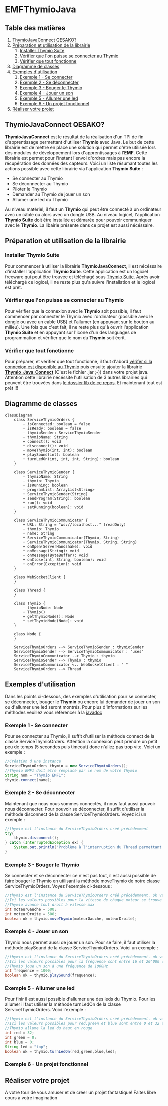 # EMFThymioJava
## Table des matières

1. [ThymioJavaConnect QESAKO?](#thymiojavaconnect-qesako)
2. [Préparation et utilisation de la librairie](#préparation-et-utilisation-de-la-librairie)
    1. [Installer Thymio Suite](#installer-thymio-suite)
    2. [Vérifier que l'on puisse se connecter au Thymio](#vérifier-que-lon-puisse-se-connecter-au-thymio)
    3. [Vérifier que tout fonctionne](#vérifier-que-tout-fonctionne)
3. [Diagramme de classes](#diagramme-de-classes)
4. [Exemples d'utilisation](#exemples-dutilisation)
    1. [Exemple 1 - Se connecter](#exemple-1---se-connecter)
    2. [Exemple 2 - Se déconnecter](#exemple-2---se-déconnecter)
    3. [Exemple 3 - Bouger le Thymio](#exemple-3---bouger-le-thymio)
    4. [Exemple 4 - Jouer un son](#exemple-4---jouer-un-son)
    5. [Exemple 5 - Allumer une led](#exemple-5---allumer-une-led)
    6. [Exemple 6 - Un projet fonctionnel](#exemple-6---un-projet-fonctionnel)
5. [Réaliser votre projet](#réaliser-votre-projet)


## ThymioJavaConnect QESAKO?
**ThymioJavaConnect** est le résultat de la réalisation d'un TPI de fin d'apprentissage permettant d'utiliser **Thymio** avec Java. Le but de cette librairie est de mettre en place une solution qui permet d'être utilisée lors des modules de développement lors d'apprentissages à l'**EMF**. Cette librairie est permet pour l'instant l'envoi d'ordres mais pas encore la récupération des données des capteurs. Voici un liste résumant toutes les actions possible avec cette librairie via l'application **Thymio Suite** :
- Se connecter au Thymio
- Se déconnecter au Thymio
- Piloter le Thymio
- Demander au Thymio de jouer un son
- Allumer une led du Thymio

Au niveau matériel, il faut un **Thymio** qui peut être connecté à un ordinateur avec un câble ou alors avec un dongle USB.
Au niveau logicel, l'application **Thymio Suite** doit être installée et démarée pour pouvoir communiquer avec le **Thymio**. La libairie présente dans ce projet est aussi nécéssaire.

## Préparation et utilisation de la librairie
### Installer Thymio Suite
Pour commencer à utiliser la librairie **ThymioJavaConnect**, il est nécéssaire d'installer l'application **Thymio Suite**. Cette application est un logiciel freeware qui peut être trouvée et téléchagé sous [Thymio Suite](https://www.thymio.org). Après avoir téléchargé ce logicel, il ne reste plus qu'a suivre l'installation et le logicel est prêt.
### Vérifier que l'on puisse se connecter au Thymio
Pour vérifier que la connexion avec le **Thymio** soit possible, il faut commencer par connecter le Thymio avec l'ordinateur (possible avec le dongle ou avec un cable USB) et l'allumer (en appuyant sur le bouton au milieu). Une fois que c'est fait, il ne reste plus qu'à ouvrir l'application **Thymio Suite** et en appuyant sur l'icone d'un des languages de programmation et vérifier que le nom du **Thymio** soit écrit.
### Vérifier que tout fonctionne
Pour préparer, et vérifier que tout fonctionne, il faut d'abord [vérifer si la connexion est disponible au Thymio](#vérifier-que-lon-puisse-se-connecter-au-thymio) puis ensuite ajouter la librairie [**Thymio_Java_Connect**](https://github.com/emf-info/EMFThymioJava/tree/main/dist) (C'est le fichier .jar ;-)) dans votre projet java. Attention cette librairie nécéssite l'utilisation de 3 autres librairies qui peuvent être trouvées dans [le dossier lib de ce repos](https://github.com/emf-info/EMFThymioJava/tree/main/lib). Et maintenant tout est prêt !!!
## Diagramme de classes
```mermaid
classDiagram
    class ServiceThymioOrders {
        - isConnected: boolean = false
        - isReady: boolean = false
        - thymioSender: ServiceThymioSender
        - thymioName: String
        + connect(): void
        + disconnect(): void
        + moveThymio(int, int): boolean
        + playSound(int): boolean
        + turnLedOn(int, int, int, String): boolean
    }

    class ServiceThymioSender {
        - thymioName: String
        - thymio: Thymio
        - isRunning: boolean
        - programList: ArrayList<String>
        + ServiceThymioSender(String)
        + sendProgram(String): boolean
        + run(): void
        + setRunning(boolean): void
    }

    class ServiceThymioCommunicator {
        + URL: String = "ws://localhost..." (readOnly)
        - thymio: Thymio
        - name: String
        + ServiceThymioCommunicator(Thymio, String)
        + ServiceThymioCommunicator(Thymio, String, String)
        + onOpen(ServerHandshake): void
        + onMessage(String): void
        + onMessage(ByteBuffer): void
        + onClose(int, String, boolean): void
        + onError(Exception): void
    }

    class WebSocketClient {
    }

    class Thread {
    }

    class Thymio {
        - thymioNode: Node
        + Thymio()
        + getThymioNode(): Node
        + setThymioNode(Node): void
    }

    class Node {
    }

    ServiceThymioOrders --> ServiceThymioSender : thymioSender
    ServiceThymioSender --> ServiceThymioCommunicator : "uses"
    ServiceThymioCommunicator --> Thymio : thymio
    ServiceThymioSender --> Thymio : thymio
    ServiceThymioCommunicator <.. WebSocketClient : " "
    ServiceThymioOrders --> Thread
```

## Exemples d'utilisation
Dans les points ci-dessous, des exemples d'utilisation pour se connecter, se déconnecter, bouger le **Thymio** ou encore lui demander de jouer un son ou d'allumer une led seront montrés. Pour plus d'informations sur les méthodes veuillez vous référencer à la [javadoc](https://github.com/emf-info-tpi/23-24-ThymioJavaConnect/tree/main/dist/javadoc)
### Exemple 1 - Se connecter
Pour se connecter au Thymio, il suffit d'utiliser la méthode connect de la classe ServiceThymioOrders. Attention la connexion peut prendre un petit peu de temps (5 secondes puis timeout) donc n'allez pas trop vite. Voici un exemple :
```Java
//Création d'une instance
ServiceThymioOrders thymio = new ServiceThymioOrders();
//Thymio EMF1 doit être remplacé par le nom de votre Thymio
String nom = "Thymio EMF1":
thymio.connect(name);
```
### Exemple 2 - Se déconnecter
Maintenant que nous nous sommes connectés, il nous faut aussi pouvoir nous déconnecter. Pour pouvoir se déconnecter, il suffit d'utiliser la méthode disconnect de la classe ServiceThymioOrders. Voyez ici un exemple :
```Java
//thymio est l'instance du ServiceThymioOrders créé précédemment
try{
    thymio.disconnect();
} catch (InterruptedException ex) {
    System.out.println("Problème à l'interruption du Thread permettant la communication avec le Thymio");
}
```
### Exemple 3 - Bouger le Thymio
Se connecter et se déconnecter ce n'est pas tout, il est aussi possible de faire bouger le Thymio en utilisant la méthode moveThymio de notre classe ServiceThymioOrders. Voyez l'exemple ci-dessous :
```Java
//thymio est l'instance du ServiceThymioOrders créé précédemment. ok vaut true si l'ordre à bien été envoyé false si l'ordre n'a pas été envoyé.
//Ici les valeurs possibles pour la vitesse de chaque moteur se trouve entre -500 et 500 compris.
//Thymio avance tout droit à vitesse max
int moteurGauche = 500;
int moteurDroite = 500;
boolean ok = thymio.moveThymio(moteurGauche, moteurDroite);
```
### Exemple 4 - Jouer un son
Thymio nous permet aussi de jouer un son. Pour se faire, il faut utiliser la méthode playSound de la classe ServiceThymioOrders. Voici un exemple :
```Java
//thymio est l'instance du ServiceThymioOrders créé précédemment. ok vaut true si l'ordre à bien été envoyé false si l'ordre n'a pas été envoyé.
//Ici les valeurs possibles pour la fréquence sont entre 16 et 20'000 compris.
//Thymio joue un son à une fréquence de 1000Hz
int frequence = 1000;
boolean ok = thymio.playSound(frequence);
```
### Exemple 5 - Allumer une led
Pour finir il est aussi possible d'allumer une des leds du Thymio. Pour les allumer il faut utiliser la méthode turnLedOn de la classe ServiceThymioOrders. Voici l'exemple :
```Java
//thymio est l'instance du ServiceThymioOrders créé précédemment. ok vaut true si l'ordre à bien été envoyé false si l'ordre n'a pas été envoyé.
//Ici les valeurs possibles pour red,green et blue sont entre 0 et 32 tandis que pour led les valeurs possibles sont top pour la led du haut, bottom.left pour la led bas gauche et bottom.right pour la led bottom bas droite
//Thymio allume la led du haut en rouge
int red = 32;
int green = 0;
int blue = 0;
String led = "top";
boolean ok = thymio.turnLedOn(red,green,blue,led);
```
### Exemple 6 - Un projet fonctionnel

## Réaliser votre projet
A votre tour de vous amuser et de créer un projet fantastique! Faites libre cours à votre imagination
